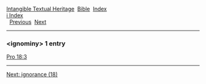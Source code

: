 [Intangible Textual Heritage](../../index)  [Bible](../index) 
[Index](index)   
[i Index](_i_)  
  [Previous](c05730)  [Next](c05732) 

------------------------------------------------------------------------

### &lt;ignominy&gt; 1 entry

[Pro 18:3](../kjv/pro018.htm#003)  

------------------------------------------------------------------------

[Next: ignorance (18)](c05732)
